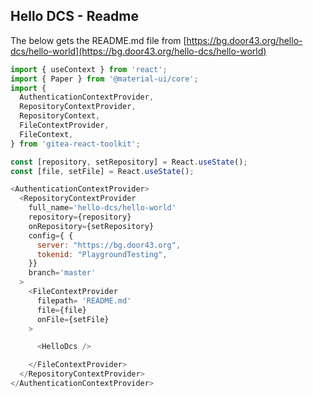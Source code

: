 ## Hello DCS - Readme

The below gets the README.md file from [https://bg.door43.org/hello-dcs/hello-world](https://bg.door43.org/hello-dcs/hello-world)

```js
import { useContext } from 'react';
import { Paper } from '@material-ui/core';
import {
  AuthenticationContextProvider,
  RepositoryContextProvider,
  RepositoryContext,
  FileContextProvider,
  FileContext,
} from 'gitea-react-toolkit';

const [repository, setRepository] = React.useState();
const [file, setFile] = React.useState();

<AuthenticationContextProvider>
  <RepositoryContextProvider
    full_name='hello-dcs/hello-world'
    repository={repository}
    onRepository={setRepository}
    config={ {
      server: "https://bg.door43.org",
      tokenid: "PlaygroundTesting",
    }}
    branch='master'
  >
    <FileContextProvider
      filepath= 'README.md'
      file={file}
      onFile={setFile}
    >

      <HelloDcs />

    </FileContextProvider>
  </RepositoryContextProvider>
</AuthenticationContextProvider>
```

